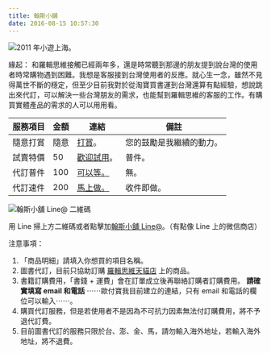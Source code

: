 ```yaml
---
title: 翰斯小舖
date: 2016-08-15 10:57:30
---
```


![ 2011 年小遊上海。](https://c5.staticflickr.com/9/8122/28721994580_3f8f5e04c4.jpg)

緣起：
和羅輯思維接觸已經兩年多，還是時常聽到那邊的朋友提到說台灣的使用者時常購物遇到困難。我想是客服接到台灣使用者的反應。就心生一念，雖然不見得萬世不斷的穩定，但至少目前我對於從淘寶買書運到台灣還算有點經驗，想說跳出來代訂，可以解決一些台灣朋友的需求，也能幫到羅輯思維的客服的工作。有購買實體產品的需求的人可以用用看。




服務項目 | 金額 | 連結 | 備註
---- | ---- | ---- | ----
隨意打賞 | 隨意 | [打賞](https://qr.allpay.com.tw/3Xxw8)。 | 您的鼓勵是我繼續的動力。
試賣特價 | 50 | [歡迎試用](https://qr.allpay.com.tw/u6JZq)。 | 普件。
代訂普件 | 100 | [可以等。](https://qr.allpay.com.tw/a6ovR) | 無。
代訂速件 | 200 | [馬上做。](https://qr.allpay.com.tw/buagP) | 收件即做。


![翰斯小舖 Line@ 二維碼](https://c4.staticflickr.com/9/8432/28438902243_1aee9c556a_n.jpg)

用 Line 掃上方二維碼或者點擊加[翰斯小舖 Line@](http://line.me/ti/p/@tox3338f)。（有點像 Line 上的微信商店）

注意事項：
1. 「商品明細」請填入你想買的項目名稱。
2. 圖書代訂，目前只協助訂購 [羅輯思維天貓店](https://luojisiwei.world.tmall.com/?spm=a312a.7700824.0.0.kY0qNF) 上的商品。
3. 書籍訂購費用，「書錢 + 運費」會在訂單成立後再聯絡訂購者訂購費用。 **請確實填寫 email 和電話** ⋯⋯歐付寶我目前建立的連結，只有 email 和電話的欄位可以輸入⋯⋯。
4. 購買代訂服務，但是若使用者不是因為不可抗力因素無法付訂購費用，將不予退代訂費。
5. 目前圖書代訂的服務只限於台、澎、金、馬，請勿輸入海外地址，若輸入海外地址，將不退費。
